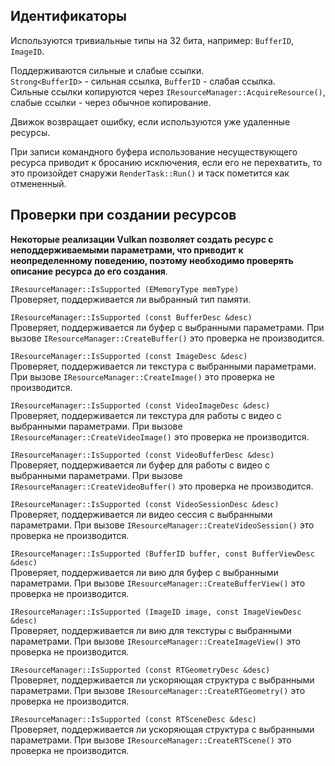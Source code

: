 
## Идентификаторы

Используются тривиальные типы на 32 бита, например: `BufferID`, `ImageID`.

Поддерживаются сильные и слабые ссылки.<br/>
`Strong<BufferID>` - сильная ссылка, `BufferID` - слабая ссылка.<br/>
Сильные ссылки копируются через `IResourceManager::AcquireResource()`, слабые ссылки - через обычное копирование.

Движок возвращает ошибку, если используются уже удаленные ресурсы.

При записи командного буфера использование несуществующего ресурса приводит к бросанию исключения, если его не перехватить, то это произойдет снаружи `RenderTask::Run()` и таск пометится как отмененный.


## Проверки при создании ресурсов

**Некоторые реализации Vulkan позволяет создать ресурс с неподдерживаемыми параметрами, что приводит к неопределенному поведению, поэтому необходимо проверять описание ресурса до его создания**.

`IResourceManager::IsSupported (EMemoryType memType)` <br/>
Проверяет, поддерживается ли выбранный тип памяти.

`IResourceManager::IsSupported (const BufferDesc &desc)` <br/>
Проверяет, поддерживается ли буфер с выбранными параметрами.
При вызове `IResourceManager::CreateBuffer()` это проверка не производится.

`IResourceManager::IsSupported (const ImageDesc &desc)` <br/>
Проверяет, поддерживается ли текстура с выбранными параметрами.
При вызове `IResourceManager::CreateImage()` это проверка не производится.

`IResourceManager::IsSupported (const VideoImageDesc &desc)` <br/>
Проверяет, поддерживается ли текстура для работы с видео с выбранными параметрами.
При вызове `IResourceManager::CreateVideoImage()` это проверка не производится.

`IResourceManager::IsSupported (const VideoBufferDesc &desc)` <br/>
Проверяет, поддерживается ли буфер для работы с видео с выбранными параметрами.
При вызове `IResourceManager::CreateVideoBuffer()` это проверка не производится.

`IResourceManager::IsSupported (const VideoSessionDesc &desc)` <br/>
Проверяет, поддерживается ли видео сессия с выбранными параметрами.
При вызове `IResourceManager::CreateVideoSession()` это проверка не производится.

`IResourceManager::IsSupported (BufferID buffer, const BufferViewDesc &desc)` <br/>
Проверяет, поддерживается ли вию для буфер с выбранными параметрами.
При вызове `IResourceManager::CreateBufferView()` это проверка не производится.

`IResourceManager::IsSupported (ImageID image, const ImageViewDesc &desc)` <br/>
Проверяет, поддерживается ли вию для текстуры с выбранными параметрами.
При вызове `IResourceManager::CreateImageView()` это проверка не производится.

`IResourceManager::IsSupported (const RTGeometryDesc &desc)` <br/>
Проверяет, поддерживается ли ускоряющая структура с выбранными параметрами.
При вызове `IResourceManager::CreateRTGeometry()` это проверка не производится.

`IResourceManager::IsSupported (const RTSceneDesc &desc)` <br/>
Проверяет, поддерживается ли ускоряющая структура с выбранными параметрами.
При вызове `IResourceManager::CreateRTScene()` это проверка не производится.


